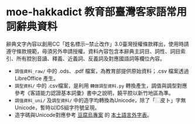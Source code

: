 # moe-hakkadict 教育部臺灣客家語常用詞辭典資料

辭典文字內容以創用CC「姓名標示─禁止改作」3.0臺灣授權條款釋出，使用時請遵守條款規範，毋須另外申請授權。資料內容包含本辭典主詞目、詞性、詞目索引、所有腔別音讀、釋義、近義詞、反義詞及對應國語詞等欄位內容。

- `調值資料_raw/` 中的 .ods、.pdf 檔案，為教育部提供原始資料；.csv 檔案透過 LibreOffice 產生。
- `調型資料/` 中的 .csv檔案，是利用 `轉做調型資料.py` 轉換產生，調值與調型對應參考《客語能力認證基本詞彙》書中之說明，饒平腔以新竹地區為準。
- `調值資料_uni/` 及`調型資料/` 中的造字均轉換為Unicode，除了「⿺皮卜」字無Unicode，暫時以IDS組字符號呈現。
- 造字碼與Unicode對應參考 [豆腐烏專案](https://github.com/tauhu-tw/tauhu-oo) 的 [本土語言外字表](https://docs.google.com/spreadsheets/d/1RPN_4sVAYlHaMchak1wwf2dpNKRcLil7WFHkB1ZGVuE)。
